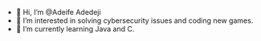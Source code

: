 - 👋 Hi, I’m @Adeife Adedeji
- 👀 I’m interested in solving cybersecurity issues and coding new games. 
- 🌱 I’m currently learning Java and C.

<!---
Jayden-Williams/Jayden-Williams is a ✨ special ✨ repository because its `README.md` (this file) appears on your GitHub profile.
You can click the Preview link to take a look at your changes.
--->
